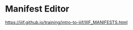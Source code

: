 # Manifest Editor

<!-- #todo:0 write section about the Bod manifest editor -->

https://iiif.github.io/training/intro-to-iiif/IIIF_MANIFESTS.html
